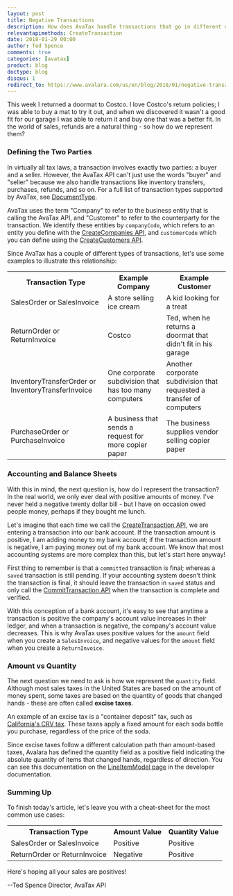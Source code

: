 ```yaml
---
layout: post
title: Negative Transactions
description: How does AvaTax handle transactions that go in different directions?
relevantapimethods: CreateTransaction
date: 2018-01-29 00:00
author: Ted Spence
comments: true
categories: [avatax]
product: blog
doctype: blog
disqus: 1
redirect_to: https://www.avalara.com/us/en/blog/2018/01/negative-transactions.html
---
```


This week I returned a doormat to Costco.  I love Costco's return policies; I was able to buy a mat to try it out, and when we discovered it wasn't a good fit for our garage I was able to return it and buy one that was a better fit.  In the world of sales, refunds are a natural thing - so how do we represent them?

<h3>Defining the Two Parties</h3>

In virtually all tax laws, a transaction involves exactly two parties: a buyer and a seller.  However, the AvaTax API can't just use the words "buyer" and "seller" because we also handle transactions like inventory transfers, purchases, refunds, and so on.  For a full list of transaction types supported by AvaTax, see [DocumentType](/api-reference/avatax/rest/v2/models/enums/DocumentType/).  

AvaTax uses the term "Company" to refer to the business entity that is calling the AvaTax API, and "Customer" to refer to the counterparty for the transaction.  We identify these entities by `companyCode`, which refers to an entity you define with the [CreateCompanies API](/api-reference/avatax/rest/v2/methods/Companies/CreateCompanies/), and `customerCode` which you can define using the [CreateCustomers API](/api-reference/avatax/rest/v2/methods/Customers/CreateCustomers/).

Since AvaTax has a couple of different types of transactions, let's use some examples to illustrate this relationship:

<div class="mobile-table">
    <table class="styled-table">
        <tr>
            <th>Transaction Type</th>
            <th>Example Company</th>
            <th>Example Customer</th>
        </tr>
        <tr>
            <td>SalesOrder or SalesInvoice</td>
            <td>A store selling ice cream</td>
            <td>A kid looking for a treat</td>
        </tr>
        <tr>
            <td>ReturnOrder or ReturnInvoice</td>
            <td>Costco</td>
            <td>Ted, when he returns a doormat that didn't fit in his garage</td>
        </tr>
        <tr>
            <td>InventoryTransferOrder or InventoryTransferInvoice</td>
            <td>One corporate subdivision that has too many computers</td>
            <td>Another corporate subdivision that requested a transfer of computers</td>
        </tr>
        <tr>
            <td>PurchaseOrder or PurchaseInvoice</td>
            <td>A business that sends a request for more copier paper</td>
            <td>The business supplies vendor selling copier paper</td>
        </tr>
    </table>
</div>

<h3>Accounting and Balance Sheets</h3>

With this in mind, the next question is, how do I represent the transaction?  In the real world, we only ever deal with positive amounts of money.  I've never held a negative twenty dollar bill - but I have on occasion owed people money, perhaps if they bought me lunch.

Let's imagine that each time we call the [CreateTransaction API](/api-reference/avatax/rest/v2/methods/Transactions/CreateTransaction/), we are entering a transaction into our bank account.  If the transaction amount is positive, I am adding money to my bank account; if the transaction amount is negative, I am paying money out of my bank account.  We know that most accounting systems are more complex than this, but let's start here anyway!

First thing to remember is that a `committed` transaction is final; whereas a `saved` transaction is still pending.  If your accounting system doesn't think the transaction is final, it should leave the transaction in `saved` status and only call the [CommitTransaction API](/api-reference/avatax/rest/v2/methods/Transactions/CommitTransaction/) when the transaction is complete and verified.

With this conception of a bank account, it's easy to see that anytime a transaction is positive the company's account value increases in their ledger, and when a transaction is negative, the company's account value decreases.  This is why AvaTax uses positive values for the `amount` field when you create a `SalesInvoice`, and negative values for the `amount` field when you create a `ReturnInvoice`.

<h3>Amount vs Quantity</h3>

The next question we need to ask is how we represent the `quantity` field.  Although most sales taxes in the United States are based on the amount of money spent, some taxes are based on the quantity of goods that changed hands - these are often called **excise taxes**.  

An example of an excise tax is a "container deposit" tax, such as [California's CRV tax](https://en.wikipedia.org/wiki/Container_deposit_legislation_in_the_United_States).  These taxes apply a fixed amount for each soda bottle you purchase, regardless of the price of the soda.

Since excise taxes follow a different calculation path than amount-based taxes, Avalara has defined the quantity field as a positive field indicating the absolute quantity of items that changed hands, regardless of direction.  You can see this documentation on the [LineItemModel page](/api-reference/avatax/rest/v2/models/LineItemModel/) in the developer documentation.

<h3>Summing Up</h3>

To finish today's article, let's leave you with a cheat-sheet for the most common use cases:

<div class="mobile-table">
    <table class="styled-table">
        <tr>
            <th>Transaction Type</th>
            <th>Amount Value</th>
            <th>Quantity Value</th>
        </tr>
        <tr>
            <td>SalesOrder or SalesInvoice</td>
            <td>Positive</td>
            <td>Positive</td>
        </tr>
        <tr>
            <td>ReturnOrder or ReturnInvoice</td>
            <td>Negative</td>
            <td>Positive</td>
        </tr>
    </table>
</div>

Here's hoping all your sales are positives!

--Ted Spence
Director, AvaTax API
